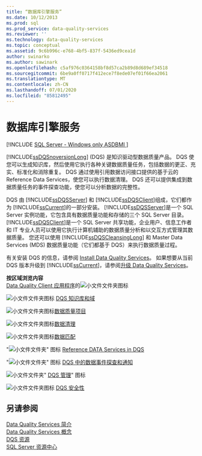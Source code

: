 ```yaml
---
title: “数据库引擎服务”
ms.date: 10/12/2013
ms.prod: sql
ms.prod_service: data-quality-services
ms.reviewer: ''
ms.technology: data-quality-services
ms.topic: conceptual
ms.assetid: 9c6b996c-e768-4bf5-837f-5436ed9cea1d
author: swinarko
ms.author: sawinark
ms.openlocfilehash: c5af976c0364158bf8d57ca2b89d8d689ef34518
ms.sourcegitcommit: 6be9a0ff0717f412ece7f8ede07ef01f66ea2061
ms.translationtype: MT
ms.contentlocale: zh-CN
ms.lasthandoff: 07/01/2020
ms.locfileid: "85812495"
---
```

# <a name="data-quality-services"></a>数据库引擎服务

[!INCLUDE [SQL Server - Windows only ASDBMI  ](../includes/applies-to-version/sql-windows-only-asdbmi.md)]

[!INCLUDE[ssDQSnoversionLong](../includes/ssdqsnoversionlong-md.md)] (DQS) 是知识驱动型数据质量产品。 DQS 使您可以生成知识库，然后使用它执行各种关键数据质量任务，包括数据的更正、充实、标准化和消除重复。 DQS 通过使用引用数据访问接口提供的基于云的 Reference Data Services，使您可以执行数据清理。 DQS 还可以提供集成到数据质量任务的事件探查功能，使您可以分析数据的完整性。  
  
 DQS 由 [!INCLUDE[ssDQSServer](../includes/ssdqsserver-md.md)] 和 [!INCLUDE[ssDQSClient](../includes/ssdqsclient-md.md)]组成，它们都作为 [!INCLUDE[ssCurrent](../includes/sscurrent-md.md)]的一部分安装。 [!INCLUDE[ssDQSServer](../includes/ssdqsserver-md.md)]是一个 SQL Server 实例功能，它包含具有数据质量功能和存储的三个 SQL Server 目录。 [!INCLUDE[ssDQSClient](../includes/ssdqsclient-md.md)]是一个 SQL Server 共享功能，企业用户、信息工作者和 IT 专业人员可以使用它执行计算机辅助的数据质量分析和以交互方式管理其数据质量。 您还可以使用 [!INCLUDE[ssDQSCleansingLong](../includes/ssdqscleansinglong-md.md)] 和 Master Data Services (MDS) 数据质量功能（它们都基于 DQS）来执行数据质量过程。  
  
 有关安装 DQS 的信息，请参阅 [Install Data Quality Services](../data-quality-services/install-windows/install-data-quality-services.md)。 如果想要从当前 DQS 版本升级到 [!INCLUDE[ssCurrent](../includes/sscurrent-md.md)]，请参阅[升级 Data Quality Services](../database-engine/install-windows/upgrade-data-quality-services.md)。  
  
 **按区域浏览内容**  
 [Data Quality Client 应用程序](../data-quality-services/data-quality-client-application.md)的![小文件文件夹图标](https://docs.microsoft.com/analysis-services/analysis-services/media/filefolder-small.png "小文件文件夹图标")  
  
 ![小文件文件夹图标](https://docs.microsoft.com/analysis-services/analysis-services/media/filefolder-small.png "小文件文件夹图标") [DQS 知识库和域](../data-quality-services/dqs-knowledge-bases-and-domains.md)  
  
 ![小文件文件夹图标](https://docs.microsoft.com/analysis-services/analysis-services/media/filefolder-small.png "小文件文件夹图标")[数据质量项目](../data-quality-services/data-quality-projects-dqs.md)  
  
 ![小文件文件夹图标](https://docs.microsoft.com/analysis-services/analysis-services/media/filefolder-small.png "小文件文件夹图标")[数据清理](../data-quality-services/data-cleansing.md)  
  
 ![小文件文件夹图标](https://docs.microsoft.com/analysis-services/analysis-services/media/filefolder-small.png "小文件文件夹图标")[数据匹配](../data-quality-services/data-matching.md)  
  
 "![小文件文件夹" 图标](https://docs.microsoft.com/analysis-services/analysis-services/media/filefolder-small.png "小文件文件夹图标") [Reference DATA Services in DQS](../data-quality-services/reference-data-services-in-dqs.md)  
  
 "![小文件文件夹" 图标](https://docs.microsoft.com/analysis-services/analysis-services/media/filefolder-small.png "小文件文件夹图标") [DQS 中的数据事件探查和通知](../data-quality-services/data-profiling-and-notifications-in-dqs.md)  
  
 ![小文件文件夹](https://docs.microsoft.com/analysis-services/analysis-services/media/filefolder-small.png "小文件文件夹图标")" [DQS 管理](../data-quality-services/dqs-administration.md)" 图标  
  
 ![小文件文件夹图标](https://docs.microsoft.com/analysis-services/analysis-services/media/filefolder-small.png "小文件文件夹图标") [DQS 安全性](../data-quality-services/dqs-security.md)  
  
## <a name="see-also"></a>另请参阅  
 [Data Quality Services 简介](../data-quality-services/introduction-to-data-quality-services.md)   
 [Data Quality Services 概念](../data-quality-services/data-quality-services-concepts.md)   
 [DQS 资源](https://technet.microsoft.com/sqlserver/hh780961)   
 [SQL Server 资源中心](https://go.microsoft.com/fwlink/?linkID=219676)  
  
  
